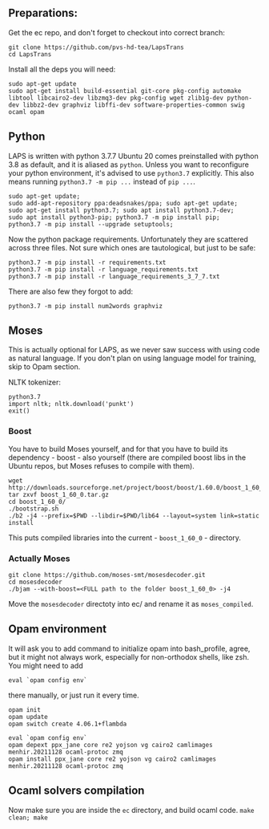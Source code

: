 ## Preparations:
Get the ec repo, and don't forget to checkout into correct branch:
```
git clone https://github.com/pvs-hd-tea/LapsTrans
cd LapsTrans
```

Install all the deps you will need:
```
sudo apt-get update
sudo apt-get install build-essential git-core pkg-config automake libtool libcairo2-dev libzmq3-dev pkg-config wget zlib1g-dev python-dev libbz2-dev graphviz libffi-dev software-properties-common swig ocaml opam
```

## Python
LAPS is written with python 3.7.7
Ubuntu 20 comes preinstalled with python 3.8 as default, and it is aliased as ```python```. Unless you want to reconfigure your python environment, it's advised to use ```python3.7``` explicitly. This also means running ```python3.7 -m pip ...``` instead of ```pip ...```.

```
sudo apt-get update; 
sudo add-apt-repository ppa:deadsnakes/ppa; sudo apt-get update; 
sudo apt-get install python3.7; sudo apt install python3.7-dev; 
sudo apt install python3-pip; python3.7 -m pip install pip;
python3.7 -m pip install --upgrade setuptools;
```

Now the python package requirements. Unfortunately they are scattered across three files. Not sure which ones are tautological, but just to be safe:
```
python3.7 -m pip install -r requirements.txt
python3.7 -m pip install -r language_requirements.txt
python3.7 -m pip install -r language_requirements_3_7_7.txt
```

There are also few they forgot to add:
```
python3.7 -m pip install num2words graphviz
```

## Moses
This is actually optional for LAPS, as we never saw success with using code as natural language. If you don't plan on using language model for training, skip to Opam section.

NLTK tokenizer:
```
python3.7
import nltk; nltk.download('punkt')
exit()
```

### Boost
You have to build Moses yourself, and for that you have to build its dependency - boost - also yourself (there are compiled boost libs in the Ubuntu repos, but Moses refuses to compile with them).
```
wget http://downloads.sourceforge.net/project/boost/boost/1.60.0/boost_1_60_0.tar.gz
tar zxvf boost_1_60_0.tar.gz
cd boost_1_60_0/
./bootstrap.sh
./b2 -j4 --prefix=$PWD --libdir=$PWD/lib64 --layout=system link=static install
```
This puts compiled libraries into the current - ```boost_1_60_0``` - directory.

### Actually Moses
```
git clone https://github.com/moses-smt/mosesdecoder.git
cd mosesdecoder
./bjam --with-boost=<FULL path to the folder boost_1_60_0> -j4
```
Move the ```mosesdecoder``` directoty into ec/ and rename it as ```moses_compiled```.

## Opam environment

It will ask you to add command to initialize opam into bash_profile, agree, but it might not always work, especially for non-orthodox shells, like zsh. You might need to add
```
eval `opam config env`
```
there manually, or just run it every time.
```
opam init
opam update
opam switch create 4.06.1+flambda
```
```
eval `opam config env`
opam depext ppx_jane core re2 yojson vg cairo2 camlimages menhir.20211128 ocaml-protoc zmq
opam install ppx_jane core re2 yojson vg cairo2 camlimages menhir.20211128 ocaml-protoc zmq
```
## Ocaml solvers compilation

Now make sure you are inside the ```ec``` directory, and build ocaml code.
```make clean; make```